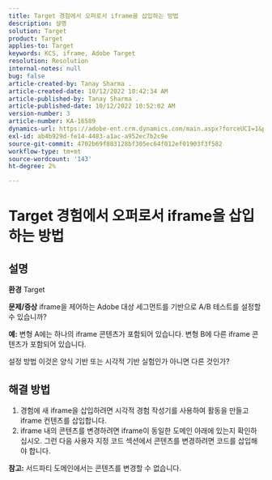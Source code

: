 ```yaml
---
title: Target 경험에서 오퍼로서 iframe을 삽입하는 방법
description: 설명
solution: Target
product: Target
applies-to: Target
keywords: KCS, iframe, Adobe Target
resolution: Resolution
internal-notes: null
bug: false
article-created-by: Tanay Sharma .
article-created-date: 10/12/2022 10:42:34 AM
article-published-by: Tanay Sharma .
article-published-date: 10/12/2022 10:52:02 AM
version-number: 3
article-number: KA-16589
dynamics-url: https://adobe-ent.crm.dynamics.com/main.aspx?forceUCI=1&pagetype=entityrecord&etn=knowledgearticle&id=a3521d94-1a4a-ed11-bba2-0022480868ff
exl-id: ab4b929d-fe14-4483-a1ac-a952ec7b2c9e
source-git-commit: 4702b69f883128bf305ec64f012ef01903f3f582
workflow-type: tm+mt
source-wordcount: '143'
ht-degree: 2%

---
```


# Target 경험에서 오퍼로서 iframe을 삽입하는 방법

## 설명

<b>환경</b>
Target


<b>문제/증상</b>
iframe을 제어하는 Adobe 대상 세그먼트를 기반으로 A/B 테스트를 설정할 수 있습니까?



<b>예:</b> 변형 A에는 하나의 iframe 콘텐츠가 포함되어 있습니다. 변형 B에 다른 iframe 콘텐츠가 포함되어 있습니다.

설정 방법 이것은 양식 기반 또는 시각적 기반 실험인가 아니면 다른 것인가?


## 해결 방법




1. 경험에 새 iframe을 삽입하려면 시각적 경험 작성기를 사용하여 활동을 만들고 iframe 컨텐츠를 삽입합니다.
2. iframe 내의 콘텐츠를 변경하려면 iframe이 동일한 도메인 아래에 있는지 확인하십시오. 그런 다음 사용자 지정 코드 섹션에서 콘텐츠를 변경하려면 코드를 삽입해야 합니다.




<b>참고:</b> 서드파티 도메인에서는 콘텐츠를 변경할 수 없습니다.
